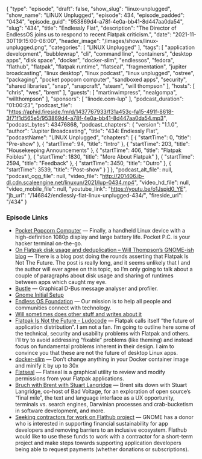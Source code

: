{
  "type": "episode",
  "draft": false,
  "show_slug": "linux-unplugged",
  "show_name": "LINUX Unplugged",
  "episode": 434,
  "episode_padded": "0434",
  "episode_guid": "953869d4-a78f-4e0a-bb41-8d447aa0da54",
  "slug": "434",
  "title": "Endlessly Flat",
  "description": "The Director of EndlessOS joins us to respond to recent Flatpak criticism.",
  "date": "2021-11-30T19:15:00-08:00",
  "header_image": "/images/shows/linux-unplugged.png",
  "categories": [
    "LINUX Unplugged"
  ],
  "tags": [
    "application development",
    "bubblewrap",
    "cli",
    "command line",
    "containers",
    "desktop apps",
    "disk space",
    "docker",
    "docker-slim",
    "endlessos",
    "fedora",
    "flathub",
    "flatpak",
    "flatpak runtime",
    "flatseal",
    "fragmentation",
    "jupiter broadcasting",
    "linux desktop",
    "linux podcast",
    "linux unplugged",
    "ostree",
    "packaging",
    "pocket popcorn computer",
    "sandboxed apps",
    "security",
    "shared libraries",
    "snap",
    "snapcraft",
    "steam",
    "will thompson"
  ],
  "hosts": [
    "chris",
    "wes",
    "brent"
  ],
  "guests": [
    "martinwimpress",
    "nealgompa",
    "willthompson"
  ],
  "sponsors": [
    "linode.com-lup"
  ],
  "podcast_duration": "01:00:23",
  "podcast_file": "https://aphid.fireside.fm/d/1437767933/f31a453c-fa15-491f-8618-3f71f1d565e5/953869d4-a78f-4e0a-bb41-8d447aa0da54.mp3",
  "podcast_bytes": 43476868,
  "podcast_chapters": {
    "version": "1.1.0",
    "author": "Jupiter Broadcasting",
    "title": "434: Endlessly Flat",
    "podcastName": "LINUX Unplugged",
    "chapters": [
      {
        "startTime": 0,
        "title": "Pre-show"
      },
      {
        "startTime": 94,
        "title": "Intro"
      },
      {
        "startTime": 203,
        "title": "Housekeeping Announcements"
      },
      {
        "startTime": 406,
        "title": "Flatpak Foibles"
      },
      {
        "startTime": 1830,
        "title": "More About Flatpak"
      },
      {
        "startTime": 2594,
        "title": "Feedback"
      },
      {
        "startTime": 3450,
        "title": "Outro"
      },
      {
        "startTime": 3539,
        "title": "Post-show"
      }
    ]
  },
  "podcast_alt_file": null,
  "podcast_ogg_file": null,
  "video_file": "http://201406.jb-dl.cdn.scaleengine.net/linuxun/2021/lup-0434.mp4",
  "video_hd_file": null,
  "video_mobile_file": null,
  "youtube_link": "https://youtu.be/o1Jspjd0_YE",
  "jb_url": "/146842/endlessly-flat-linux-unplugged-434/",
  "fireside_url": "/434"
}


### Episode Links

  * [Pocket Popcorn Computer](https://pocket.popcorncomputer.com/ "Pocket Popcorn Computer") — Finally, a handheld Linux device with a high-definition 1080p display and large battery life. Pocket P.C. is your hacker terminal on-the-go.
  * [On Flatpak disk usage and deduplication – Will Thompson’s GNOME-ish blog](https://blogs.gnome.org/wjjt/2021/11/24/on-flatpak-disk-usage-and-deduplication/ "On Flatpak disk usage and deduplication – Will Thompson’s GNOME-ish blog") — There is a blog post doing the rounds asserting that Flatpak Is Not The Future. The post is really long, and it seems unlikely that I and the author will ever agree on this topic, so I’m only going to talk about a couple of paragraphs about disk usage and sharing of runtimes between apps which caught my eye.
  * [Bustle](https://gitlab.freedesktop.org/bustle/bustle "Bustle") — Graphical D-Bus message analyser and profiler.
  * [Gnome Initial Setup](https://gitlab.gnome.org/GNOME/gnome-initial-setup "Gnome Initial Setup")
  * [Endless OS Foundation](https://endlessos.org/ "Endless OS Foundation") — Our mission is to help all people and communities connect with technology.
  * [Will sometimes does other stuff and writes about it](https://write.wjt.me.uk/ "Will sometimes does other stuff and writes about it")
  * [Flatpak Is Not the Future - Ludocode](https://ludocode.com/blog/flatpak-is-not-the-future "Flatpak Is Not the Future - Ludocode") — Flatpak calls itself “the future of application distribution”. I am not a fan. I’m going to outline here some of the technical, security and usability problems with Flatpak and others. I’ll try to avoid addressing “fixable” problems (like theming) and instead focus on fundamental problems inherent in their design. I aim to convince you that these are not the future of desktop Linux apps.
  * [docker-slim](https://github.com/docker-slim/docker-slim "docker-slim") — Don’t change anything in your Docker container image and minify it by up to 30x
  * [Flatseal](https://flathub.org/apps/details/com.github.tchx84.Flatseal "Flatseal") — Flatseal is a graphical utility to review and modify permissions from your Flatpak applications.
  * [Bruch with Brent with Stuart Langridge](https://www.jupiterbroadcasting.com/140427/brunch-with-brent-stuart-langridge-jupiter-extras-65/ "Bruch with Brent with Stuart Langridge") — Brent sits down with Stuart Langridge, co-host of Bad Voltage, for an exploration of open source’s “final mile”, the text and language interface as a UX opportunity, terminals vs. search engines, Darwinian processes and crab-bucketism in software development, and more.
  * [Seeking contractors for work on Flathub project](https://discourse.flathub.org/t/seeking-contractors-for-work-on-flathub-project/1889 "Seeking contractors for work on Flathub project") — GNOME has a donor who is interested in supporting financial sustainability for app developers and removing barriers to an inclusive ecosystem. Flathub would like to use these funds to work with a contractor for a short-term project and make steps towards supporting application developers being able to request payments (whether donations or subscriptions). 


